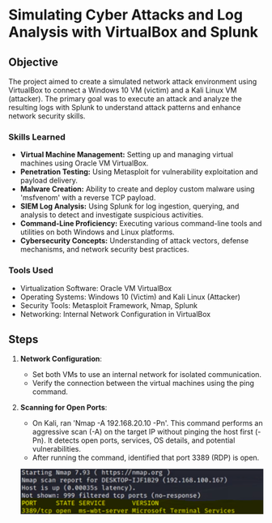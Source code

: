# Simulating Cyber Attacks and Log Analysis with VirtualBox and Splunk

## Objective
The project aimed to create a simulated network attack environment using VirtualBox to connect a Windows 10 VM (victim) and a Kali Linux VM (attacker). The primary goal was to execute an attack and analyze the resulting logs with Splunk to understand attack patterns and enhance network security skills.

### Skills Learned

- **Virtual Machine Management:** Setting up and managing virtual machines using Oracle VM VirtualBox.
- **Penetration Testing:** Using Metasploit for vulnerability exploitation and payload delivery.
- **Malware Creation:** Ability to create and deploy custom malware using 'msfvenom' with a reverse TCP payload.
- **SIEM Log Analysis:** Using Splunk for log ingestion, querying, and analysis to detect and investigate suspicious activities.
- **Command-Line Proficiency:** Executing various command-line tools and utilities on both Windows and Linux platforms.
- **Cybersecurity Concepts:** Understanding of attack vectors, defense mechanisms, and network security best practices.

### Tools Used

- Virtualization Software: Oracle VM VirtualBox
- Operating Systems: Windows 10 (Victim) and Kali Linux (Attacker)
- Security Tools: Metasploit Framework, Nmap, Splunk
- Networking: Internal Network Configuration in VirtualBox

## Steps

1. **Network Configuration**:
     * Set both VMs to use an internal network for isolated communication.
     * Verify the connection between the virtual machines using the ping command.
  
2. **Scanning for Open Ports**:
   * On Kali, ran 'Nmap -A 192.168.20.10 -Pn'. This command performs an aggressive scan (-A) on the target IP without pinging the host first (-Pn). It detects open ports, services, OS details, and potential vulnerabilities.
   * After running the command, identified that port 3389 (RDP) is open.

   ![image alt](https://github.com/HemantVarunParas/Cyber-Attacks-and-Log-Analysis-with-VirtualBox-and-Splunk/blob/02ae843a11ce0da73895b2bf4bae0e7cce666d24/Project%20Images/Screenshot%202024-06-28%20131152.png)
